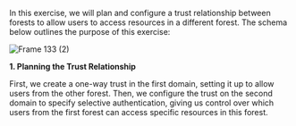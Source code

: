 In this exercise, we will plan and configure a trust relationship between forests to allow users to access resources in a different forest. The schema below outlines the purpose of this exercise:



![Frame 133 (2)](https://github.com/user-attachments/assets/273851ff-9031-458e-b199-a092492fdb27)

**1. Planning the Trust Relationship**

First, we create a one-way trust in the first domain, setting it up to allow users from the other forest. 
Then, we configure the trust on the second domain to specify selective authentication, giving us control over which users from the first forest can access specific resources in this forest.
